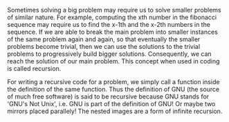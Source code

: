 Sometimes solving a big problem may require us to solve smaller problems of similar nature. For example, computing the xth number in the fibonacci sequence may require us to find the x-1th and the x-2th numbers in the sequence. If we are able to break the main problem into smaller instances of the same problem again and again, so that eventually the smaller problems become trivial, then we can use the solutions to the trivial problems to progressively build bigger solutions. Consequently, we can reach the solution of our main problem. This concept when used in coding is called recursion.

For writing a recursive code for a problem, we simply call a function inside the definition of the same function. Thus the definition of GNU (the source of much free software) is said to be recursive because GNU stands for 'GNU's Not Unix', i.e. GNU is part of the definition of GNU! Or maybe two mirrors placed parallely! The nested images are a form of infinite recursion.

